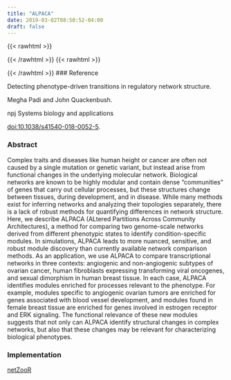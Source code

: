 ```yaml
---
title: "ALPACA"
date: 2019-03-02T08:50:52-04:00
draft: false
---
```


{{< rawhtml >}}
<script type='text/javascript' src='https://d1bxh8uas1mnw7.cloudfront.net/assets/embed.js'></script>
{{< /rawhtml >}}
{{< rawhtml >}}
<div data-badge-popover="right" data-badge-type="donut" data-doi="10.1038/s41540-018-0052-5" data-hide-no-mentions="true" class="altmetric-embed"></div>
{{< /rawhtml >}}
### Reference

Detecting phenotype-driven transitions in regulatory network structure. 

Megha Padi and John Quackenbush.

npj Systems biology and applications

[doi:10.1038/s41540-018-0052-5](https://www.nature.com/articles/s41540-018-0052-5).

### Abstract

Complex traits and diseases like human height or cancer are often not caused by a single mutation or genetic variant, but instead arise from functional changes in the underlying molecular network. Biological networks are known to be highly modular and contain dense “communities” of genes that carry out cellular processes, but these structures change between tissues, during development, and in disease. While many methods exist for inferring networks and analyzing their topologies separately, there is a lack of robust methods for quantifying differences in network structure. Here, we describe ALPACA (ALtered Partitions Across Community Architectures), a method for comparing two genome-scale networks derived from different phenotypic states to identify condition-specific modules. In simulations, ALPACA leads to more nuanced, sensitive, and robust module discovery than currently available network comparison methods. As an application, we use ALPACA to compare transcriptional networks in three contexts: angiogenic and non-angiogenic subtypes of ovarian cancer, human fibroblasts expressing transforming viral oncogenes, and sexual dimorphism in human breast tissue. In each case, ALPACA identifies modules enriched for processes relevant to the phenotype. For example, modules specific to angiogenic ovarian tumors are enriched for genes associated with blood vessel development, and modules found in female breast tissue are enriched for genes involved in estrogen receptor and ERK signaling. The functional relevance of these new modules suggests that not only can ALPACA identify structural changes in complex networks, but also that these changes may be relevant for characterizing biological phenotypes.

### Implementation

[netZooR](https://github.com/netZoo/netZooR)
